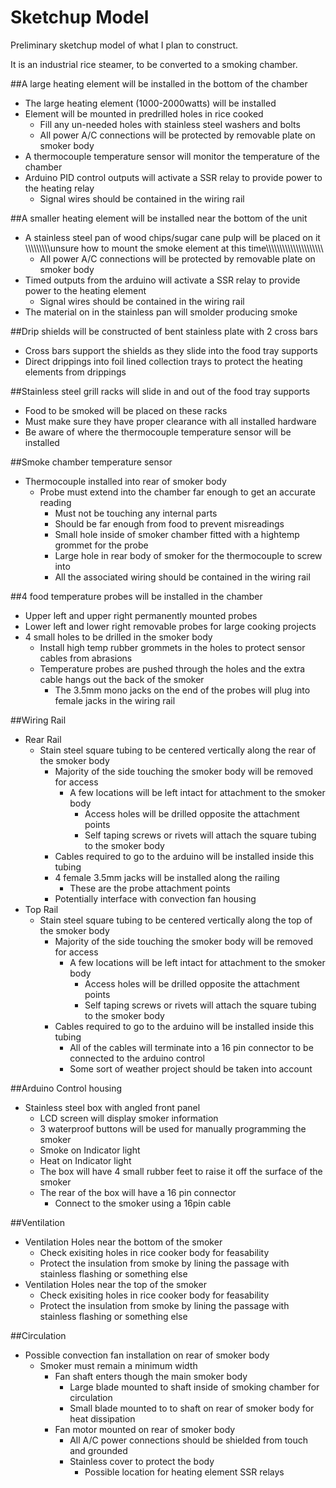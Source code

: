 # Sketchup Model

Preliminary sketchup model of what I plan to construct.

It is an industrial rice steamer, to be converted to a smoking chamber.

##A large heating element will be installed in the bottom of the chamber
  - The large heating element (1000-2000watts) will be installed
  - Element will be mounted in predrilled holes in rice cooked
      - Fill any un-needed holes with stainless steel washers and bolts
      - All power A/C connections will be protected by removable plate on smoker body
  - A thermocouple temperature sensor will monitor the temperature of the chamber
  - Arduino PID control outputs will activate a SSR relay to provide power to the heating relay
      - Signal wires should be contained in the wiring rail

##A smaller heating element will be installed near the bottom of the unit
  - A stainless steel pan of wood chips/sugar cane pulp will be placed on it
  \\\\\\\\\\\\\\\\\\unsure how to mount the smoke element at this time\\\\\\\\\\\\\\\\\\\\\\\\\\\\\\\\\\\\\\\\\
      - All power A/C connections will be protected by removable plate on smoker body
  - Timed outputs from the arduino will activate a SSR relay to provide power to the heating element
     - Signal wires should be contained in the wiring rail
  - The material on in the stainless pan will smolder producing smoke
  
##Drip shields will be constructed of bent stainless plate with 2 cross bars
  - Cross bars support the shields as they slide into the food tray supports
  - Direct drippings into foil lined collection trays to protect the heating elements from drippings
  
##Stainless steel grill racks will slide in and out of the food tray supports
  - Food to be smoked will be placed on these racks
  - Must make sure they have proper clearance with all installed hardware
  - Be aware of where the thermocouple temperature sensor will be installed
  
##Smoke chamber temperature sensor
  - Thermocouple installed into rear of smoker body
      - Probe must extend into the chamber far enough to get an accurate reading
          - Must not be touching any internal parts
          - Should be far enough from food to prevent misreadings
          - Small hole inside of smoker chamber fitted with a hightemp grommet for the probe
          - Large hole in rear body of smoker for the thermocouple to screw into
          - All the associated wiring should be contained in the wiring rail
  
##4 food temperature probes will be installed in the chamber
  - Upper left and upper right permanently mounted probes
  - Lower left and lower right removable probes for large cooking projects
  - 4 small holes to be drilled in the smoker body
      - Install high temp rubber grommets in the holes to protect sensor cables from abrasions
      - Temperature probes are pushed through the holes and the extra cable hangs out the back of the smoker
          - The 3.5mm mono jacks on the end of the probes will plug into female jacks in the wiring rail
          
##Wiring Rail
  - Rear Rail
      - Stain steel square tubing to be centered vertically along the rear of the smoker body
          - Majority of the side touching the smoker body will be removed for access
              - A few locations will be left intact for attachment to the smoker body
                - Access holes will be drilled opposite the attachment points
                - Self taping screws or rivets will attach the square tubing to the smoker body
          - Cables required to go to the arduino will be installed inside this tubing
          - 4 female 3.5mm jacks will be installed along the railing
              - These are the probe attachment points
          - Potentially interface with convection fan housing
  - Top Rail
      - Stain steel square tubing to be centered vertically along the top of the smoker body
          - Majority of the side touching the smoker body will be removed for access
              - A few locations will be left intact for attachment to the smoker body
                - Access holes will be drilled opposite the attachment points
                - Self taping screws or rivets will attach the square tubing to the smoker body
          - Cables required to go to the arduino will be installed inside this tubing
              - All of the cables will terminate into a 16 pin connector to be connected to the arduino control
              - Some sort of weather project should be taken into account
              
##Arduino Control housing
  - Stainless steel box with angled front panel
      - LCD screen will display smoker  information
      - 3 waterproof buttons will be used for manually programming the smoker
      - Smoke on Indicator light
      - Heat on Indicator light
      - The box will have 4 small rubber feet to raise it off the surface of the smoker
      - The rear of the box will have a 16 pin connector
          - Connect to the smoker using a 16pin cable
      
##Ventilation
  - Ventilation Holes near the bottom of the smoker
      - Check exisiting holes in rice cooker body for feasability
      - Protect the insulation from smoke by lining the passage with stainless flashing or something else
  - Ventilation Holes near the top of the smoker
      - Check exisiting holes in rice cooker body for feasability
      - Protect the insulation from smoke by lining the passage with stainless flashing or something else

##Circulation
  - Possible convection fan installation on rear of smoker body
      - Smoker must remain a minimum width
        - Fan shaft enters though the main smoker body
            - Large blade mounted to shaft inside of smoking chamber for circulation
            - Small blade mounted to to shaft on rear of smoker body for heat dissipation
        - Fan motor mounted on rear of smoker body
            - All A/C power connections should be shielded from touch and grounded
            - Stainless cover to protect the body
                - Possible location for heating element SSR relays
                
  
        
